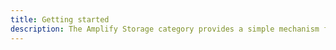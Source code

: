 ```yaml
---
title: Getting started
description: The Amplify Storage category provides a simple mechanism for managing user content for your app in public, protected, or private storage buckets. The Amplify AWS S3 Storage plugin leverages Amazon S3.
---
```

<inline-fragment platform="ios" src="~/lib/storage/fragments/native_common/getting-started/common.md"></inline-fragment>
<inline-fragment platform="android" src="~/lib/storage/fragments/native_common/getting-started/common.md"></inline-fragment>
